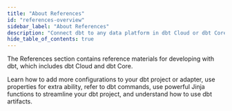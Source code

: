 ```yaml
---
title: "About References"
id: "references-overview"
sidebar_label: "About References"
description: "Connect dbt to any data platform in dbt Cloud or dbt Core, using a dedicated adapter plugin"
hide_table_of_contents: true
---
```


The References section contains reference materials for developing with dbt, which includes dbt Cloud and dbt Core.

Learn how to add more configurations to your dbt project or adapter, use properties for extra ability, refer to dbt commands, use powerful Jinja functions to streamline your dbt project, and understand how to use dbt artifacts.  <br />

<div className="grid--3-col">

<Card
    title="Project configurations"
    body="Customize and configure your dbt project to optimize performance."
    link="/reference/dbt_project.yml"
    icon="computer"/>

<Card
    title="Platform-specific configurations"
    body="Learn how to optimize performance with data platform-specific configurations in dbt Cloud and dbt Core."
    link="/reference/resource-configs/postgres-configs"
    icon="computer"/>

<Card
    title="Resource configurations and properties"
    body="Properties and configurations that provide extra abilities to your projects resources."
    link="/reference/configs-and-properties"
    icon="computer"/>

<Card
    title="dbt Commands"
    body="Outlines the commands supported by dbt and their relevant flags."
    link="/reference/dbt-commands"
    icon="computer"/>

<Card
    title="dbt Jinja functions"
    body="Additional functions and variables to the Jinja context that are useful when working with a dbt project."
    link="/reference/dbt-jinja-functions"
    icon="computer"/>

<Card
    title="dbt Artifacts"
    body="Information on dbt-generated Artifacts and how you can use them."
    link="/reference/artifacts/dbt-artifacts"
    icon="computer"/>

<Card
    title="Snowflake permissions artifacts"
    body="Provides an example Snowflake database role permissions."
    link="/reference/database-permissions/snowflake-permissions"
    icon="computer"/>

<Card
    title="Databricks permissions artifacts"
    body="Provides an example Databricks database role permissions."
    link="/reference/database-permissions/databricks-permissions"
    icon="computer"/>

<Card
    title="Redshift Permissions Artifacts"
    body="Provides an example Redshift database role permissions."
    link="/reference/database-permissions/redshift-permissions"
    icon="computer"/>

<Card
    title="Postgres permissions artifacts"
    body="Provides an example Postgres database role permissions."
    link="/reference/database-permissions/postgres-permissions"
    icon="computer"/>

</div>
